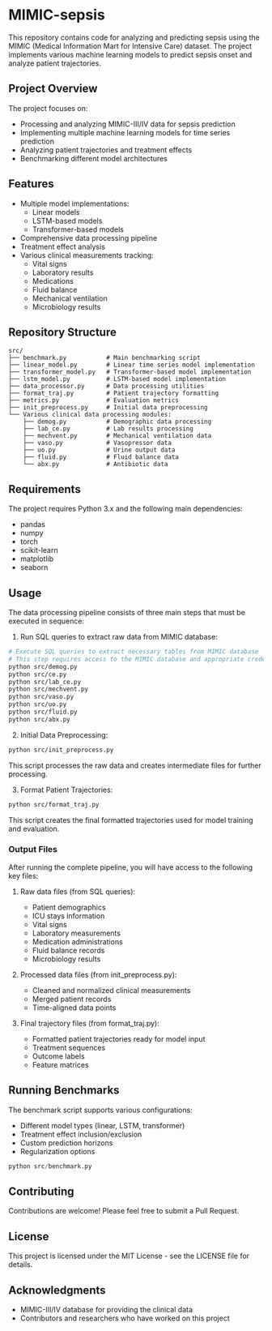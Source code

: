 # MIMIC-sepsis

This repository contains code for analyzing and predicting sepsis using the MIMIC (Medical Information Mart for Intensive Care) dataset. The project implements various machine learning models to predict sepsis onset and analyze patient trajectories.

## Project Overview

The project focuses on:
- Processing and analyzing MIMIC-III/IV data for sepsis prediction
- Implementing multiple machine learning models for time series prediction
- Analyzing patient trajectories and treatment effects
- Benchmarking different model architectures

## Features

- Multiple model implementations:
  - Linear models
  - LSTM-based models
  - Transformer-based models
- Comprehensive data processing pipeline
- Treatment effect analysis
- Various clinical measurements tracking:
  - Vital signs
  - Laboratory results
  - Medications
  - Fluid balance
  - Mechanical ventilation
  - Microbiology results

## Repository Structure

```
src/
├── benchmark.py           # Main benchmarking script
├── linear_model.py        # Linear time series model implementation
├── transformer_model.py   # Transformer-based model implementation
├── lstm_model.py          # LSTM-based model implementation
├── data_processor.py      # Data processing utilities
├── format_traj.py         # Patient trajectory formatting
├── metrics.py             # Evaluation metrics
├── init_preprocess.py     # Initial data preprocessing
└── Various clinical data processing modules:
    ├── demog.py           # Demographic data processing
    ├── lab_ce.py          # Lab results processing
    ├── mechvent.py        # Mechanical ventilation data
    ├── vaso.py            # Vasopressor data
    ├── uo.py              # Urine output data
    ├── fluid.py           # Fluid balance data
    └── abx.py             # Antibiotic data
```

## Requirements

The project requires Python 3.x and the following main dependencies:
- pandas
- numpy
- torch
- scikit-learn
- matplotlib
- seaborn

## Usage

The data processing pipeline consists of three main steps that must be executed in sequence:

1. Run SQL queries to extract raw data from MIMIC database:
```bash
# Execute SQL queries to extract necessary tables from MIMIC database
# This step requires access to the MIMIC database and appropriate credentials
python src/demog.py
python src/ce.py
python src/lab_ce.py
python src/mechvent.py
python src/vaso.py
python src/uo.py
python src/fluid.py
python src/abx.py

```

2. Initial Data Preprocessing:
```bash
python src/init_preprocess.py
```
This script processes the raw data and creates intermediate files for further processing.

3. Format Patient Trajectories:
```bash
python src/format_traj.py
```
This script creates the final formatted trajectories used for model training and evaluation.

### Output Files

After running the complete pipeline, you will have access to the following key files:

1. Raw data files (from SQL queries):
   - Patient demographics
   - ICU stays information
   - Vital signs
   - Laboratory measurements
   - Medication administrations
   - Fluid balance records
   - Microbiology results

2. Processed data files (from init_preprocess.py):
   - Cleaned and normalized clinical measurements
   - Merged patient records
   - Time-aligned data points

3. Final trajectory files (from format_traj.py):
   - Formatted patient trajectories ready for model input
   - Treatment sequences
   - Outcome labels
   - Feature matrices

## Running Benchmarks

The benchmark script supports various configurations:
- Different model types (linear, LSTM, transformer)
- Treatment effect inclusion/exclusion
- Custom prediction horizons
- Regularization options

```python
python src/benchmark.py
```

## Contributing

Contributions are welcome! Please feel free to submit a Pull Request.

## License

This project is licensed under the MIT License - see the LICENSE file for details.

## Acknowledgments

- MIMIC-III/IV database for providing the clinical data
- Contributors and researchers who have worked on this project 
